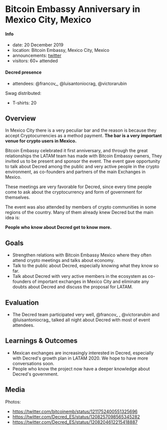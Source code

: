# Bitcoin Embassy Anniversary in Mexico City, Mexico

#### Info

- date: 20 December 2019
- location: Bitcoin Embassy, Mexico City, Mexico
- announcements: [twitter](https://twitter.com/bitcoinemb/status/1204829853700128768)
- visitors: 60+ attended

#### Decred presence

- attendees: @francov\_, @luisantoniocrag, @victorarubin

Swag distributed:

- T-shirts: 20

## Overview

In Mexico City there is a very peculiar bar and the reason is because they accept Cryptocurrencies as a method payment. **The bar is a very important venue for crypto users in Mexico.**

Bitcoin Embassy celebrated it first anniversary, and through the great relationships the LATAM team has made with Bitcoin Embassy owners, They invited us to be present and sponsor the event. The event gave opportunity to talk about Decred among the public and very active people in the crypto environment, as co-founders and partners of the main Exchanges in Mexico.

These meetings are very favorable for Decred, since every time people come to ask about the cryptocurrency and form of government for themselves.

The event was also attended by members of crypto communities in some regions of the country. Many of them already knew Decred but the main idea is:

**People who know about Decred get to know more.**

## Goals

- Strengthen relations with Bitcoin Embassy Mexico where they often attend crypto meetings and talks about economy.
- Talk to the public about Decred, especially knowing what they know so far.
- Talk about Decred with very active members in the ecosystem as co-founders of important exchanges in Mexico City and eliminate any doubts about Decred and discuss the proposal for LATAM.

## Evaluation

- The Decred team participated very well, @francov\_ , @victorarubin and @luisantoniocrag_ talked all night about Decred with most of event attendees.

## Learnings & Outcomes

- Mexican exchanges are increasingly interested in Decred, especially with Decred's growth plan in LATAM 2020. We hope to have more conversations soon.
- People who know the project now have a deeper knowledge about Decred's government.

## Media

Photos:

- https://twitter.com/bitcoinemb/status/1211752400551325696
- https://twitter.com/Decred_ES/status/1208257098565345282
- https://twitter.com/Decred_ES/status/1208204612215418887
